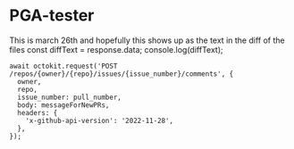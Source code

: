 # PGA-tester
This is march 26th and hopefully this shows up as the text in the diff of the files
const diffText = response.data;
    console.log(diffText);

    await octokit.request('POST /repos/{owner}/{repo}/issues/{issue_number}/comments', {
      owner,
      repo,
      issue_number: pull_number,
      body: messageForNewPRs,
      headers: {
        'x-github-api-version': '2022-11-28',
      },
    });



